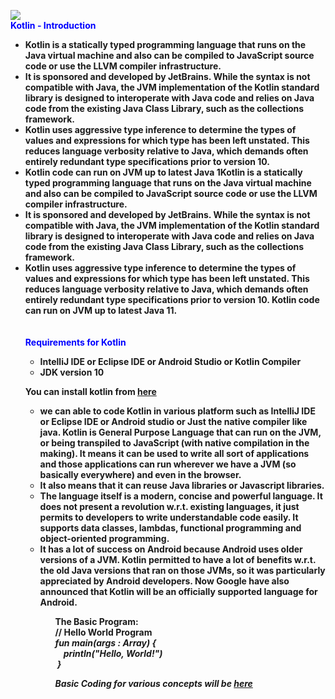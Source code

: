 <a href="https://kotlinlang.org"><img src="https://www.modeso.ch/wp-content/uploads/2018/08/Kotlin-A-New-Programming-Platform-For-Android-Developers.png"></a><br/>
<font color="blue">
  <b>Kotlin - <b>
  <b>Introduction<b>
</font><br/>
<ul>
  <li>Kotlin is a statically typed programming language that runs on the Java virtual machine and also can be compiled to JavaScript source code or use the LLVM compiler infrastructure. </li>
<li>It is sponsored and developed by JetBrains. While the syntax is not compatible with Java, the JVM implementation of the Kotlin standard library is designed to interoperate with Java code and relies on Java code from the existing Java Class Library, such as the collections framework.</li>
<li>Kotlin uses aggressive type inference to determine the types of values and expressions for which type has been left unstated. This reduces language verbosity relative to Java, which demands often entirely redundant type specifications prior to version 10. </li>
<li>Kotlin code can run on JVM up to latest Java 1Kotlin is a statically typed programming language that runs on the Java virtual machine and also can be compiled to JavaScript source code or use the LLVM compiler infrastructure. </li>
<li>It is sponsored and developed by JetBrains. While the syntax is not compatible with Java, the JVM implementation of the Kotlin standard library is designed to interoperate with Java code and relies on Java code from the existing Java Class Library, such as the collections framework. </li>
<li>Kotlin uses aggressive type inference to determine the types of values and expressions for which type has been left unstated. This reduces language verbosity relative to Java, which demands often entirely redundant type specifications prior to version 10. Kotlin code can run on JVM up to latest Java 11.</li>
<br/><br/>
<font color="blue">
             <b> Requirements for Kotlin<b></font>
<ul>
  <li>IntelliJ IDE or Eclipse IDE or Android Studio or Kotlin Compiler</li>
  <li>JDK version 10</li>
</ul>

<p> You can install kotlin from <a href = "https://kotlinlang.org/">here</a>
<ul>
<li>we can able to code Kotlin in various platform such as IntelliJ IDE or Eclipse IDE or Android studio or Just the native compiler like java. Kotlin is General Purpose Language that can run on the JVM, or being transpiled to JavaScript (with native compilation in the making). It means it can be used to write all sort of applications and those applications can run wherever we have a JVM (so basically everywhere) and even in the browser.</li>

<li>It also means that it can reuse Java libraries or Javascript libraries.</li>

<li>The language itself is a modern, concise and powerful language. It does not present a revolution w.r.t. existing languages, it just permits to developers to write understandable code easily. It supports data classes, lambdas, functional programming and object-oriented programming.</li>

<li>It has a lot of success on Android because Android uses older versions of a JVM. Kotlin permitted to have a lot of benefits w.r.t. the old Java versions that ran on those JVMs, so it was particularly appreciated by Android developers. Now Google have also announced that Kotlin will be an officially supported language for Android.</li>
<ul>
  
<b>The Basic Program:<b><br/>
  // Hello World Program<br/>
<i>
fun main(args : Array<String>) {<br/>
   &nbsp;&nbsp;&nbsp;&nbsp;println("Hello, World!")<br/>
&nbsp;}<i>
  
Basic Coding for various concepts will be <a href="https://github.com/balayogistark/FirstKotlinApp">here</a>
